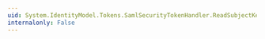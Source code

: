 ```yaml
---
uid: System.IdentityModel.Tokens.SamlSecurityTokenHandler.ReadSubjectKeyInfo(System.Xml.XmlReader)
internalonly: False
---
```

